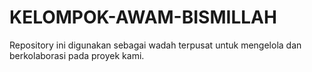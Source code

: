 # KELOMPOK-AWAM-BISMILLAH
Repository ini digunakan sebagai wadah terpusat untuk mengelola dan berkolaborasi pada proyek kami.
